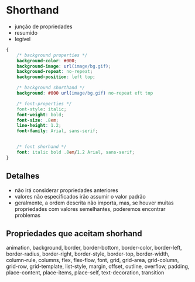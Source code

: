 # Shorthand

* junção de propriedades
* resumido 
* legível

```css
{
    /* background properties */
    background-color: #000;
    background-image: url(image/bg.gif);
    background-repeat: no-repeat;
    background-position: left top;

    /* background shorthand */
    background: #000 url(image/bg.gif) no-repeat eft top

    /* font-properties */
    font-style: italic;
    font-weight: bold;
    font-size: .8em;
    line-height: 1.2;
    font-family: Arial, sans-serif;


    /* font shorhand */
    font: italic bold .8em/1.2 Arial, sans-serif;
}

```

## Detalhes 

* não irá considerar propriedades anteriores
* valores não especificados irão assumir o valor padrão
* geralmente, a ordem descrita não importa, mas, se houver muitas propriedades com valores semelhantes, poderemos encontrar problemas

## Propriedades que aceitam shorhand

animation, background, border, border-bottom, border-color, border-left, border-radius, border-right, border-style, border-top, border-width, column-rule, columns, flex, flex-flow, font, grid, grid-area, grid-column, grid-row, grid-template, list-style, margin, offset, outline, overflow, padding, place-content, place-items, place-self, text-decoration, transition